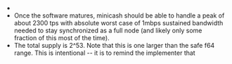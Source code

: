 -
- Once the software matures, minicash should be able to handle a peak of about 2300 tps with absolute worst case of 1mbps sustained bandwidth needed to stay synchronized as a full node (and likely only some fraction of this most of the time).
- The total supply is 2^53. Note that this is one larger than the safe f64 range. This is intentional -- it is to remind the implementer that